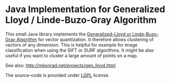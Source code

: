 # Java Implementation for Generalized Lloyd / Linde-Buzo-Gray Algorithm

This small Java library implements the [Generalized-Lloyd or Linde-Buzo-Gray Algorithm](http://en.wikipedia.org/wiki/Linde%96Buzo%96Gray_algorithm) for vector quantization. It therefore allows clustering of vectors of any dimension. This is helpful for example for image classification when using the SIFT or SURF algorithms. It might be also useful if you want to cluster a large amount of points on a map.

See also: http://mkonrad.net/projects/gen_lloyd.html

The source-code is provided under [LGPL](http://www.gnu.org/licenses/lgpl.html) license.
